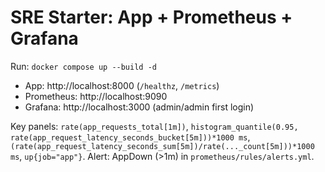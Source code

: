 # SRE Starter: App + Prometheus + Grafana
Run: `docker compose up --build -d`
- App: http://localhost:8000  (`/healthz`, `/metrics`)
- Prometheus: http://localhost:9090
- Grafana: http://localhost:3000  (admin/admin first login)

Key panels: `rate(app_requests_total[1m])`,
`histogram_quantile(0.95, rate(app_request_latency_seconds_bucket[5m]))*1000 ms`,
`(rate(app_request_latency_seconds_sum[5m])/rate(..._count[5m]))*1000 ms`,
`up{job="app"}`.
Alert: AppDown (>1m) in `prometheus/rules/alerts.yml`.
